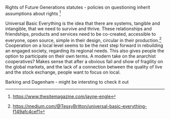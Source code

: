 Rights of Future Generations statutes - policies on questioning inherit assumptions about rights [^1]


Universal Basic Everything is the idea that there are systems, tangible and intangible, that we need to survive and thrive. These relationships and friendships, products and services need to be co-created, accessible to everyone, open source, simple in their design, circular in their production.[^2] Cooperation on a local level seems to be the next step forward in rebuilding an engaged society, regarding its regional needs. This also gives people the option to participate on their own terms. A modern take on the anarchist cooperatives? Makes sense that after a obvious fail and show of fragility on the global markets, and the lack of a connection between the quality of live and the stock exchange, people want to focus on local.

Barking and Dagenham - might be intersting to check it out 



[^1]: https://www.thesitemagazine.com/jayne-engle
[^2]:https://medium.com/@TessyBritton/universal-basic-everything-f149afc4cef1